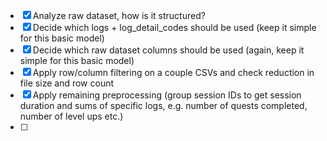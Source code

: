 - [x] Analyze raw dataset, how is it structured?
- [x] Decide which logs + log_detail_codes should be used (keep it simple for this basic model)
- [x] Decide which raw dataset columns should be used (again, keep it simple for this basic model)
- [x] Apply row/column filtering on a couple CSVs and check reduction in file size and row count
- [x] Apply remaining preprocessing (group session IDs to get session duration and sums of specific logs, e.g. number of quests completed, number of level ups etc.)
- [ ]

